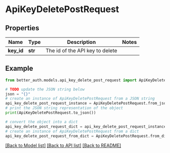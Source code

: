 # ApiKeyDeletePostRequest


## Properties

Name | Type | Description | Notes
------------ | ------------- | ------------- | -------------
**key_id** | **str** | The id of the API key to delete | 

## Example

```python
from better_auth.models.api_key_delete_post_request import ApiKeyDeletePostRequest

# TODO update the JSON string below
json = "{}"
# create an instance of ApiKeyDeletePostRequest from a JSON string
api_key_delete_post_request_instance = ApiKeyDeletePostRequest.from_json(json)
# print the JSON string representation of the object
print(ApiKeyDeletePostRequest.to_json())

# convert the object into a dict
api_key_delete_post_request_dict = api_key_delete_post_request_instance.to_dict()
# create an instance of ApiKeyDeletePostRequest from a dict
api_key_delete_post_request_from_dict = ApiKeyDeletePostRequest.from_dict(api_key_delete_post_request_dict)
```
[[Back to Model list]](../README.md#documentation-for-models) [[Back to API list]](../README.md#documentation-for-api-endpoints) [[Back to README]](../README.md)


